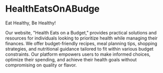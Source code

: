 # HealthEatsOnABudge
Eat Healthy, Be Healthy!

Our website, "Health Eats on a Budget," provides practical solutions and resources for individuals looking to prioritize health while managing their finances. We offer budget-friendly recipes, meal planning tips, shopping strategies, and nutritional guidance tailored to fit within various budget constraints. Our platform empowers users to make informed choices, optimize their spending, and achieve their health goals without compromising on quality or flavor.
